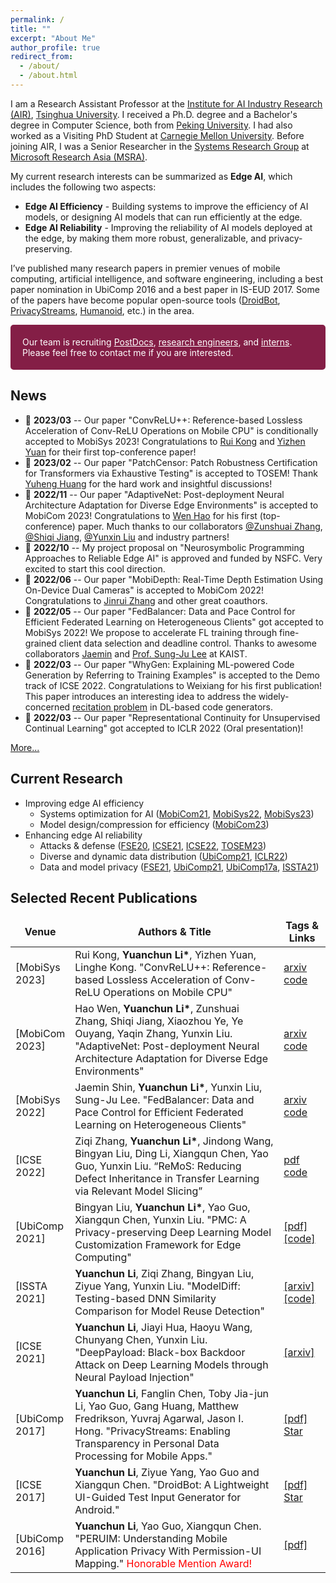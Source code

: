 ```yaml
---
permalink: /
title: ""
excerpt: "About Me"
author_profile: true
redirect_from: 
  - /about/
  - /about.html
---
```


I am a Research Assistant Professor at the [Institute for AI Industry Research (AIR)](http://air.tsinghua.edu.cn/), [Tsinghua University](https://www.tsinghua.edu.cn/en/index.htm). I received a Ph.D. degree and a Bachelor's degree in Computer Science, both from [Peking University](https://cs.pku.edu.cn/English/Home.htm). I had also worked as a Visiting PhD Student at [Carnegie Mellon University](https://hcii.cmu.edu/). Before joining AIR, I was a Senior Researcher in the [Systems Research Group](https://www.microsoft.com/en-us/research/group/systems-and-networking-research-group-asia/) at [Microsoft Research Asia (MSRA)](https://www.msra.cn/).

My current research interests can be summarized as **Edge AI**, which includes the following two aspects:
- **Edge AI Efficiency** - Building systems to improve the efficiency of AI models, or designing AI models that can run efficiently at the edge.
- **Edge AI Reliability** - Improving the reliability of AI models deployed at the edge, by making them more robust, generalizable, and privacy-preserving.

I’ve published many research papers in premier venues of mobile computing, artificial intelligence, and software engineering, including a best paper nomination in UbiComp 2016 and a best paper in IS-EUD 2017. Some of the papers have become popular open-source tools ([DroidBot](https://github.com/honeynet/droidbot/), [PrivacyStreams](https://github.com/PrivacyStreams/), [Humanoid](https://github.com/yzygitzh/Humanoid), etc.) in the area.

<p style="border-radius: 5px; border:5px; border-style:solid; border-color:#841E46; padding: 1em; background-color: #841E46; color: #FFFFFF">Our team is recruiting <a style="color: #FFFFFF" href='https://air.tsinghua.edu.cn/info/1029/1565.htm'>PostDocs</a>, <a style="color: #FFFFFF" href='https://air.tsinghua.edu.cn/info/1028/1566.htm'>research engineers</a>, and <a style="color: #FFFFFF" href='https://air.tsinghua.edu.cn/info/1030/1564.htm'>interns</a>. Please feel free to contact me if you are interested.</p>

## News

- 📢 **2023/03** -- Our paper "ConvReLU++: Reference-based Lossless Acceleration of Conv-ReLU Operations on Mobile CPU" is conditionally accepted to MobiSys 2023! Congratulations to [Rui Kong](#) and [Yizhen Yuan](#) for their first top-conference paper!
- 📢 **2023/02** -- Our paper "PatchCensor: Patch Robustness Certification for Transformers via Exhaustive Testing" is accepted to TOSEM! Thank [Yuheng Huang](https://scholar.google.com/citations?user=yXYsGnQAAAAJ) for the hard work and insightful discussions! 
- 📢 **2022/11** -- Our paper "AdaptiveNet: Post-deployment Neural Architecture Adaptation for Diverse Edge Environments" is accepted to MobiCom 2023! Congratulations to [Wen Hao](#) for his first (top-conference) paper. Much thanks to our collaborators [@Zunshuai Zhang](#), [@Shiqi Jiang](https://www.microsoft.com/en-us/research/people/shijiang/), [@Yunxin Liu](https://yunxinliu.github.io/) and industry partners!
- 📢 **2022/10** -- My project proposal on "Neurosymbolic Programming Approaches to Reliable Edge AI" is approved and funded by NSFC. Very excited to start this cool direction.
- 📢 **2022/06** -- Our paper "MobiDepth: Real-Time Depth Estimation Using On-Device Dual Cameras" is accepted to MobiCom 2022! Congratulations to [Jinrui Zhang](https://zjr.eis.mobi/) and other great coauthors.
- 📢 **2022/05** -- Our paper "FedBalancer: Data and Pace Control for Efficient Federated Learning on Heterogeneous Clients" got accepted to MobiSys 2022! We propose to accelerate FL training through fine-grained client data selection and deadline control. Thanks to awesome collaborators [Jaemin](https://jaemin-shin.github.io/) and [Prof. Sung-Ju Lee](https://jaemin-shin.github.io/) at KAIST.
- 📢 **2022/03** -- Our paper "WhyGen: Explaining ML-powered Code Generation by Referring to Training Examples" is accepted to the Demo track of ICSE 2022. Congratulations to Weixiang for his first publication! This paper introduces an interesting idea to address the widely-concerned [recitation problem](https://docs.github.com/ja/github/copilot/research-recitation) in DL-based code generators.
- 📢 **2022/03** -- Our paper "Representational Continuity for Unsupervised Continual Learning" got accepted to ICLR 2022 (Oral presentation)!

[More...](/news/)
    
## Current Research

<style>
table { border: none; }
table th { border: none; }
table td { border: none; }
table th:first-of-type {
    width: 15%;
}
table th:nth-of-type(2) {
    width: 70%;
}
table th:nth-of-type(3) {
    width: 15%;
}
</style>

<!-- CCF-A badge [![CCF-A](https://img.shields.io/badge/CCF-A-brightgreen.svg)](#) -->

- Improving edge AI efficiency
  - Systems optimization for AI ([MobiCom21](/publications/#MobiCom21), [MobiSys22](/publications/#MobiSys22), [MobiSys23](/publications/#MobiSys23)) 
  - Model design/compression for efficiency ([MobiCom23](/publications/#MobiCom23))
- Enhancing edge AI reliability
  - Attacks & defense ([FSE20](/publications/#FSE20), [ICSE21](/publications/#ICSE21), [ICSE22](/publications/#ICSE22), [TOSEM23](/publications/#TOSEM23))
  - Diverse and dynamic data distribution ([UbiComp21](/publications/#UbiComp21), [ICLR22](/publications/#ICLR22))
  - Data and model privacy ([FSE21](/publications/#FSE21), [UbiComp21](/publications/#UbiComp21), [UbiComp17a](/publications/#UbiComp17a), [ISSTA21](/publications/#ISSTA21))

## Selected Recent Publications

| Venue | Authors & Title | Tags & Links |
|----|----|----|
| [MobiSys 2023] | Rui Kong, **Yuanchun Li\***, Yizhen Yuan, Linghe Kong. "ConvReLU++: Reference-based Lossless Acceleration of Conv-ReLU Operations on Mobile CPU" | [arxiv]() [code]() |
| [MobiCom 2023] | Hao Wen, **Yuanchun Li\***, Zunshuai Zhang, Shiqi Jiang, Xiaozhou Ye, Ye Ouyang, Yaqin Zhang, Yunxin Liu. "AdaptiveNet: Post-deployment Neural Architecture Adaptation for Diverse Edge Environments" | [arxiv]() [code]() |
| [MobiSys 2022] | Jaemin Shin, **Yuanchun Li\***, Yunxin Liu, Sung-Ju Lee. "FedBalancer: Data and Pace Control for Efficient Federated Learning on Heterogeneous Clients" | [arxiv](https://arxiv.org/pdf/2201.01601.pdf) [code](https://github.com/jaemin-shin/FedBalancer) |
| [ICSE 2022] | Ziqi Zhang, **Yuanchun Li\***, Jindong Wang, Bingyan Liu, Ding Li, Xiangqun Chen, Yao Guo, Yunxin Liu. “ReMoS: Reducing Defect Inheritance in Transfer Learning via Relevant Model Slicing” | [pdf]({{site.baseurl}}/static/files/ICSE2022_ReMoS.pdf) [code](https://github.com/ziqi-zhang/ReMoS_artifact) |
| [UbiComp 2021]  | Bingyan Liu, **Yuanchun Li\***, Yao Guo, Xiangqun Chen, Yunxin Liu. "PMC: A Privacy-preserving Deep Learning Model Customization Framework for Edge Computing" | [[pdf]]({{site.baseurl}}/static/files/UbiComp2021_PMC.pdf) [[code]](https://github.com/ziqi-zhang/NNSlicer) |
| [ISSTA 2021] | **Yuanchun Li**, Ziqi Zhang, Bingyan Liu, Ziyue Yang, Yunxin Liu. "ModelDiff: Testing-based DNN Similarity Comparison for Model Reuse Detection" | [[arxiv]](https://arxiv.org/pdf/2106.08890.pdf) [[code]](https://github.com/ylimit/ModelDiff) |
| [ICSE 2021] | **Yuanchun Li**, Jiayi Hua, Haoyu Wang, Chunyang Chen, Yunxin Liu. "DeepPayload: Black-box Backdoor Attack on Deep Learning Models through Neural Payload Injection" | [[arxiv]](https://arxiv.org/pdf/2101.06896.pdf) |
| [UbiComp 2017] | **Yuanchun Li**, Fanglin Chen, Toby Jia-jun Li, Yao Guo, Gang Huang, Matthew Fredrikson, Yuvraj Agarwal, Jason I. Hong. "PrivacyStreams: Enabling Transparency in Personal Data Processing for Mobile Apps." | [[pdf]]({{site.baseurl}}/static/files/UbiComp2017_PrivacyStreams.pdf) <a class="github-button" href="https://github.com/PrivacyStreams/PrivacyStreams" data-show-count="true" aria-label="Star PrivacyStreams/PrivacyStreams on GitHub">Star</a> |
| [ICSE 2017] | **Yuanchun Li**, Ziyue Yang, Yao Guo and Xiangqun Chen. "DroidBot: A Lightweight UI-Guided Test Input Generator for Android." | [[pdf]]({{site.baseurl}}/static/files/ICSE2017_DroidBot.pdf) <a class="github-button" href="https://github.com/honeynet/droidbot" data-show-count="true" aria-label="Star honeynet/droidbot on GitHub">Star</a> |
| [UbiComp 2016] | **Yuanchun Li**, Yao Guo, Xiangqun Chen. "PERUIM: Understanding Mobile Application Privacy With Permission-UI Mapping." <span style="color:red">Honorable Mention Award!</span> | [[pdf]]({{site.baseurl}}/static/files/UbiComp2016_PERUIM.pdf) |


<script async defer src="https://buttons.github.io/buttons.js"></script>
